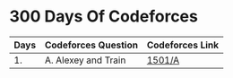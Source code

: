 # 300 Days Of Codeforces

| Days | Codeforces Question | Codeforces Link |
| ---- | ------------------- | --------------- |
| 1.   | A. Alexey and Train | [1501/A](https://codeforces.com/contest/1501/problem/A) |
